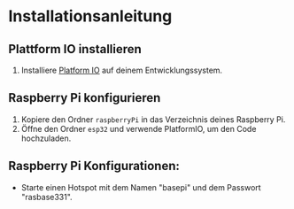 # Installationsanleitung

## Plattform IO installieren
1. Installiere [Platform IO](https://platformio.org/) auf deinem Entwicklungssystem.

## Raspberry Pi konfigurieren
1. Kopiere den Ordner `raspberryPi` in das Verzeichnis deines Raspberry Pi.
2. Öffne den Ordner `esp32` und verwende PlatformIO, um den Code hochzuladen.

## Raspberry Pi Konfigurationen:
- Starte einen Hotspot mit dem Namen "basepi" und dem Passwort "rasbase331".
